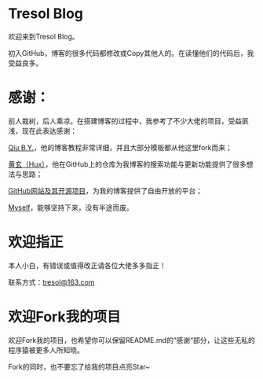 # Tresol Blog

欢迎来到Tresol Blog。

初入GitHub，博客的很多代码都修改或Copy其他人的。在读懂他们的代码后，我受益良多。

# 感谢：

前人栽树，后人乘凉。在搭建博客的过程中，我参考了不少大佬的项目，受益匪浅，现在此表达感谢：

[Qiu B.Y.](https://qiubaiying.github.io)，他的博客教程非常详细，并且大部分模板都从他这里fork而来；

[黄玄（Hux）](http://huangxuan.me/)，他在GitHub上的仓库为我博客的搜索功能与更新功能提供了很多想法与思路；

[GitHub网站及其开源项目](https://github.com)，为我的博客提供了自由开放的平台；

[Myself](https://tresol.github.io)，能够坚持下来，没有半途而废。

# 欢迎指正

本人小白，有错误或值得改正请各位大佬多多指正！

联系方式：tresol@163.com

# 欢迎Fork我的项目

欢迎Fork我的项目，也希望你可以保留README.md的“感谢“部分，让这些无私的程序猿被更多人所知晓。

Fork的同时，也不要忘了给我的项目点亮Star~
